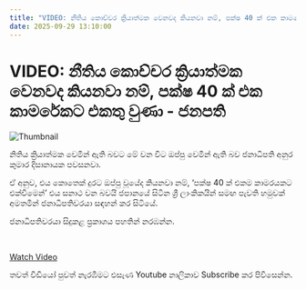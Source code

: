 ```yaml
---
title: "VIDEO: නීතිය කොච්චර ක්‍රියාත්මක වෙනවද කියනවා නම්, පක්ෂ 40 ක් එක කාමරේකට එකතු වුණා - ජනපති"
date: 2025-09-29 13:10:00
---
```


# VIDEO: නීතිය කොච්චර ක්‍රියාත්මක වෙනවද කියනවා නම්, පක්ෂ 40 ක් එක කාමරේකට එකතු වුණා - ජනපති

![Thumbnail](https://helakuru.sgp1.cdn.digitaloceanspaces.com/esana/images/lib/anura-president-japan-jkopu.jpg)

නිතිය ක්‍රියාත්මක වෙමින් ඇති බවට මේ වන විට ඔප්පු වෙමින් ඇති බව ජනාධිපති අනුර කුමාර දිසානායක පවසනවා.

ඒ අනුව, එය කොතෙක් දුරට ඔප්පු වූයේද කියනවා නම්, ‘පක්ෂ 40 ක් එකම කාමරයකට එක්වීමෙන්’ එය සනාථ වන බවයි ජපානයේ සිටින ශ්‍රී ලාංකිකයින් සමඟ පැවති හමුවක් අමතමින් ජනාධිපතිවරයා සඳහන් කර සිටියේ.

ජනාධිපතිවරයා සිදුකළ ප්‍රකාශය පහතින් නරඹන්න.

 

[Watch Video](https://youtube.com/embed/m3VJ-AwBOJs)

තවත් වීඩියෝ පුවත් නැරඹීමට එසැණ Youtube නාලිකාව Subscribe කර පිවිසෙන්න.

